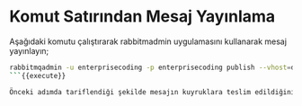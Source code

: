 # Komut Satırından Mesaj Yayınlama

Aşağıdaki komutu çalıştırarak rabbitmadmin uygulamasını kullanarak mesaj yayınlayın;

```bash
rabbitmqadmin -u enterprisecoding -p enterprisecoding publish --vhost=default exchange=lab.ex.headers payload="Enterprisecoding rabbitmq eğitimi ikinci örnek direct exchange mesajı" routing_key="" properties='{ "headers": {"modul": "personel", "tur": "is-emri", "islem": "ayrilma"}}'
```{{execute}}

Önceki adımda tariflendiği şekilde mesajın kuyruklara teslim edildiğini teyit edin.